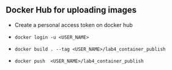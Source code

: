 
## Docker Hub for uploading images
- Create a personal access token on docker hub
- `docker login -u <USER_NAME>`

- `docker build . --tag <USER_NAME>/lab4_container_publish`

- `docker push  <USER_NAME>/lab4_container_publish`